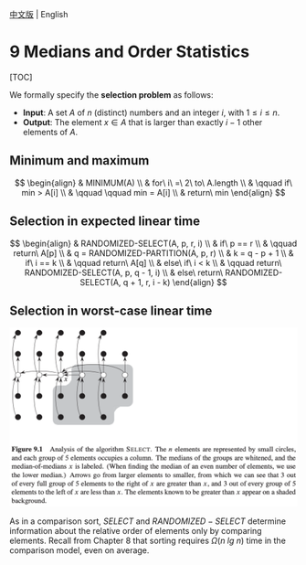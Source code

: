 [中文版](chapter9_zh.md) | English

# 9 Medians and Order Statistics

[TOC]



We formally specify the **selection problem** as follows:

- **Input**: A set $A$ of $n$ (distinct) numbers and an integer $i$, with $1 \leq i \leq n$.
- **Output**: The element $x \in A$ that is larger than exactly $i - 1$ other elements of $A$.

## Minimum and maximum

$$
\begin{align}
& MINIMUM(A) \\
& for\ i\ =\ 2\ to\ A.length \\
& \qquad if\ min > A[i] \\
& \qquad \qquad min = A[i] \\
& return\ min
\end{align}
$$



## Selection in expected linear time

$$
\begin{align}
& RANDOMIZED-SELECT(A, p, r, i) \\
& if\ p == r \\
& \qquad return\ A[p] \\
& q = RANDOMIZED-PARTITION(A, p, r) \\
& k = q - p + 1 \\
& if\ i == k \\
& \qquad return\ A[q] \\
& else\ if\ i < k \\
& \qquad return\ RANDOMIZED-SELECT(A, p, q - 1, i) \\
& else\ return\ RANDOMIZED-SELECT(A, q + 1, r, i - k)
\end{align}
$$



## Selection in worst-case linear time

![9_1](res/9_1.png)

As in a comparison sort, $SELECT$ and $RANDOMIZED-SELECT$ determine information about the relative order of elements only by comparing elements. Recall from Chapter 8 that sorting requires $\Omega(n\ lg\ n)$ time in the comparison model, even on average.
